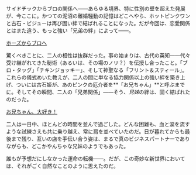 <!-- title: お兄ちゃん -->
<!-- relationship: Family -->

サイドチックからブロの関係へ――あらゆる境界、特に性別の壁を超えた発展が、今ここに。かつての泥沼の離婚騒動の記憶はどこへやら、ホットピンクワンと古石・ビジューは再び固い絆で結ばれることになった。だが今回は、恋愛関係とはまた違う、もっと強い「兄弟の絆」によって――。

[ホーズからブロへ](#embed:https://www.youtube.com/live/xzAqu4vk7YI?si=eLLiweZ183nhGJCJ&t=2233)

驚くべきことに、二人の相性は抜群だった。事の始まりは、古代の英知――代々受け継がれてきた秘術（あるいは、その場のノリ？）を伝授し合ったこと。「ブロ・タッグ」「チキンジョッキー」、そして神聖なる「フリント＆スティール」。これらの儀式めいた教えが、二人の間に単なる協力関係以上の強い絆を築き上げ、ついには古石姫が、あのピンクの厄介者を**「お兄ちゃん」**と呼ぶまでに。そしてその瞬間、二人の「兄弟関係」――そう、*兄妹*の絆は、固く結ばれたのだった。

[お兄ちゃん、大好き！](#embed:https://www.youtube.com/live/xzAqu4vk7YI?si=dmzjAvUae0ZZXmQS&t=2555)

二人は一日中、ほとんどの時間を並んで過ごした。どんな困難も、血と涙を流すような試練さえも共に乗り越え、常に肩を並べていたのだ。日が暮れてからも最後まで残り、互いの店を手伝い合う姿は、まるで真のビジネスパートナーでありながらも、どこかやんちゃな兄妹のようでもあった。

誰もが予想だにしなかった運命の転機――。だが、この奇妙な新世界においては、それがごく自然なことのように思えたのだ。
